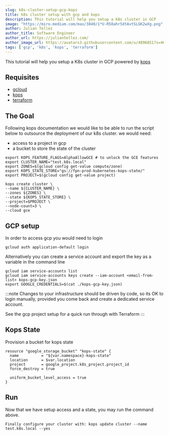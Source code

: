 ```yaml
---
slug: k8s-cluster-setup-gcp-kops
title: k8s cluster setup with gcp and kops
description: This tutorial will help you setup a K8s cluster in GCP
image: "https://miro.medium.com/max/3840/1*U-R58ahr5dtAvtSLGK2wXg.png"
author: Julian Tellez
author_title: Software Engineer
author_url: https://juliantellez.com/
author_image_url: https://avatars3.githubusercontent.com/u/4896851?s=460&u=dbdb682f65762bc117c0b6b330a6942798d80205&v=4
tags: ['gcp', 'k8s', 'kops', 'terraform']
---
```


This tutorial will help you setup a K8s cluster in GCP powered by [kops](https://kops.sigs.k8s.io/getting_started/gce/)


## Requisites

- [gcloud](https://cloud.google.com/sdk/gcloud)
- [kops](https://github.com/kubernetes/kops)
- [terraform](https://www.terraform.io/)

## The Goal

Following kops documentation we would like to be able to run the 
script below to outsource the deployment of our k8s cluster.
we would need:

- access to a project in gcp
- a bucket to store the state of the cluster

```
export KOPS_FEATURE_FLAGS=AlphaAllowGCE # to unlock the GCE features
export CLUSTER_NAME="test.k8s.local"
export ZONES=$(gcloud config get-value compute/zone)
export KOPS_STATE_STORE="gs://fpn-prod-kubernetes-kops-state/"
export PROJECT=$(gcloud config get-value project)

kops create cluster \
--name ${CLUSTER_NAME} \
--zones ${ZONES} \
--state ${KOPS_STATE_STORE} \
--project=$PROJECT \
--node-count=3 \
--cloud gce
```

## GCP setup

In order to access gcp you would need to login

```
gcloud auth application-default login
```

Alternatively you can create a service account and export the key
as a variable in the command line

```
gcloud iam service-accounts list
gcloud iam service-accounts keys create --iam-account <email-from-list> kops-gcp-key.json
export GOOGLE_CREDENTIALS=$(cat ./kops-gcp-key.json)
```

:::note
Changes to your infrastructure should be driven by code, so its OK to login manually, provided you come back and create a dedicated service account.

See the gcp project setup for a quick run through with Terraform
:::


## Kops State

Provision a bucket for kops state

```
resource "google_storage_bucket" "kops-state" {
  name          = "${var.namespace}-kops-state"
  location      = $var.location
  project       = google_project.k8s_project.project_id
  force_destroy = true

  uniform_bucket_level_access = true
}
```

## Run

Now that we have setup access and a state, you may run the command above.


```
Finally configure your cluster with: kops update cluster --name test.k8s.local --yes
```
